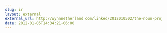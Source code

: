 ```yaml
---
slug: ir
layout: external
external_url: http://wynnnetherland.com/linked/2012010502/the-noun-project-sharing-celebrating-and-enhancing-the-world-s-visual-language
date: 2012-01-05T14:34:21-06:00
---
```

